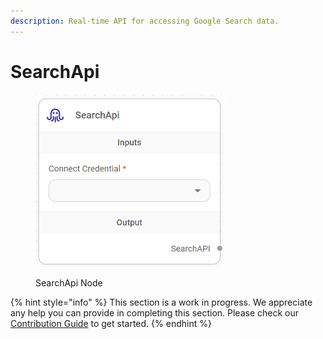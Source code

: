 ```yaml
---
description: Real-time API for accessing Google Search data.
---
```


# SearchApi

<figure><img src="../../../.gitbook/assets/image (9) (1) (1) (1) (1).png" alt="" width="304"><figcaption><p>SearchApi Node</p></figcaption></figure>

{% hint style="info" %}
This section is a work in progress. We appreciate any help you can provide in completing this section. Please check our [Contribution Guide](broken-reference) to get started.
{% endhint %}
